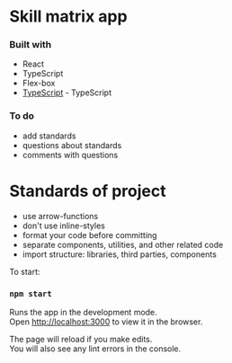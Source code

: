 # Skill matrix app



### Built with

- React
- TypeScript
- Flex-box
- [TypeScript](https://www.typescriptlang.org/) - TypeScript




### To do
- add standards
- questions about standards
- comments with questions

# Standards of project
- use arrow-functions
- don't use inline-styles
- format your code before committing
- separate components, utilities, and other related code
- import structure: libraries, third parties, components


To start:
### `npm start`

Runs the app in the development mode.\
Open [http://localhost:3000](http://localhost:3000) to view it in the browser.

The page will reload if you make edits.\
You will also see any lint errors in the console.

